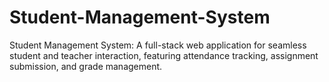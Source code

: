 # Student-Management-System
Student Management System: A full-stack web application for seamless student and teacher interaction, featuring attendance tracking, assignment submission, and grade management.
